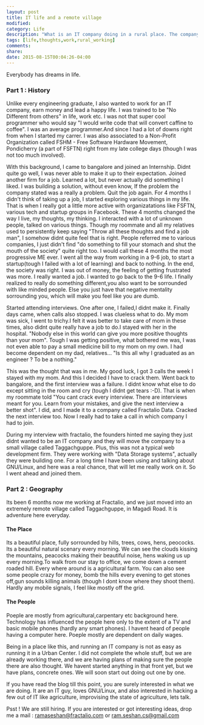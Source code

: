 ```yaml
---
layout: post
title: IT life and a remote village
modified:
category: Life
description: "What is an IT company doing in a rural place. The company I work for."
tags: [life,thoughts,work,rural_working]
comments:
share:
date: 2015-08-15T00:04:26-04:00
---
```

Everybody has dreams in life.

### Part 1 : History

Unlike every engineering graduate, I also wanted to work for an IT company, earn money and lead a happy life. I was trained to be "No Different from others" in life, work etc. I was not that super cool programmer who would say "I would write code that will convert caffine to coffee". I was an average programmer.And since I had a lot of downs right from when I started my carrer. I was also associated to a Non-Profit Organization called FSHM - Free Software Hardware Movement, Pondicherry (a part of FSFTN) right from my late college days (though I was not too much involved).

With this background, I came to bangalore and joined an Internship. Didnt quite go well, I was never able to make it up to their expectation. Joined another firm for a job. Learned a lot, but never actually did something I liked. I was building a solution, without even know, If the problem the company stated was a really a problem. Quit the job again. For 4 months I didn't think of taking up a job, I started exploring various things in my life. That is when I really got a little more active with organizatations like FSFTN, various tech and startup groups in Facebook. These 4 months changed the way I live, my thoughts, my thinking. I interacted with a lot of unknown people, talked on various things. Though my roommate and all my relatives used to persistently keep saying "Throw all these thoughts and find a job man", I somehow didnt quite feel that is right. People referred me to various companies, I just didn't find "do something to fill your stomach and shut the mouth of the society" quite right too. I would call these 4 months the most progressive ME ever. I went all the way from working in a 9-6 job, to start a startup(tough I failed with a lot of learning) and back to nothing. In the end, the society was right. I was out of money, the feeling of getting frustrated was more. I really wanted a job. I wanted to go back to the 9-6 life. I finally realized to really do something different,you also want to be sorrounded with like minded people. Else you just have that negative mentality sorrounding you, which will make you feel like you are dumb.

Started attending interviews. One after one, I failed,I didnt make it. Finally days came, when calls also stopped. I was clueless what to do. My mom was sick, I went to trichy.I felt it was better to take care of mom in these times, also didnt quite really have a job to do.I stayed with her in the hospital. "Nobody else in this world can give you more positive thoughts than your mom". Tough I was getting positive, what bothered me was, I was not even able to pay a small medicine bill to my mom on my own. I had become dependent on my dad, relatives... "Is this all why I graduated as an engineer ? To be a nothing."

This was the thought that was in me. My good luck, I got 3 calls the week I stayed with my mom. And this I decided I have to crack them. Went back to bangalore, and the first interview was a failure. I didnt know what else to do except sitting in the room and cry (tough I didnt get tears :-D). That is when my roommate told "You cant crack every interview. There are interviews meant for you. Learn from your mistakes, and give the next interview a better shot".
I did, and I made it to a company called Fractalio Data. Cracked the next interview too. Now I really had to take a call in which company I had to join.

During my interview with fractalio, the founders hinted me saying they just didnt wanted to be an IT company and they will move the company to a small village called Taggachguppe. Plus, this was not a typical web development firm. They were working with "Data Storage systems", actually they were building one. For a long time I have been using and talking about GNU/Linux, and here was a real chance, that will let me really work on it. So I went ahead and joined them.

### Part 2 : Geography
Its been 6 months now me working at Fractalio, and we just moved into an extremely remote village called Taggachguppe, in Magadi Road. It is adventure here everyday.

#### The Place

Its a beautiful place, fully sorrounded by hills, trees, cows, hens, peococks. Its a  beautiful natural scenary every morning. We can see the clouds kissing the mountains, peacocks making their beautiful noise, hens waking us up every morning.To walk from our stay to office, we come down a cement roaded hill. Every where around is a agricultural farm. You can also see some people crazy for money, bomb the hills every evening to get stones off,gun sounds killing animals (though I dont know where they shoot them). Hardly any mobile signals, I feel like mostly off the grid.

#### The People

Poeple are mostly from agricultural,carpentary etc background here. Technology has influenced the people here only to the extent of a TV and basic mobile phones (hardly any smart phones). I havent heard of people having a computer here. Poeple mostly are dependent on daily wages.

Being in a place like this, and running an IT company is not as easy as running it in a Urban Center. I did not complete the whole stuff, but we are already working there, and we are having plans of making sure the people there are also thought. We havent started anything in that front yet, but we have plans, concrete ones. We will soon start out doing out one by one.

If you have read the blog till this point, you are surely interested in what we are doing. It are an IT guy, loves GNU/Linux, and also interested in hacking a few out of IT like agriculture, improvising the state of agriculture, lets talk.

Psst ! We are still hiring. If you are interested or got interesting ideas, drop me a mail : ramaseshan@fractalio.com or ram.seshan.cs@gmail.com
